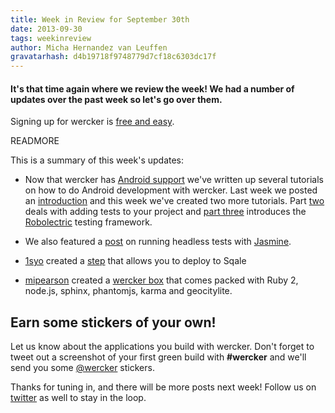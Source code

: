 ```yaml
---
title: Week in Review for September 30th
date: 2013-09-30
tags: weekinreview
author: Micha Hernandez van Leuffen
gravatarhash: d4b19718f9748779d7cf18c6303dc17f
---
```


<h4 class="subheader">
It's that time again where we review the week! We had a number of updates over the past week so let's go over them.
</h4>

Signing up for wercker is [free and easy](https://app.wercker.com/users/new/).

READMORE

This is a summary of this week's updates:

* Now that wercker has [Android support](http://wercker.com/android/) we've written up several tutorials on how to do
Android development with wercker. Last week we posted an [introduction](http://blog.wercker.com/2013/09/19/Gettingstarted-with-android-part-1.html) 
and this week we've created two more tutorials. Part [two](http://blog.wercker.com/2013/09/24/Gettingstarted-with-android-part-2.html)
deals with adding tests to your project and [part three](http://blog.wercker.com/2013/09/27/Gettingstarted-with-android-part-3.html)
introduces the [Robolectric](http://pivotal.github.io/robolectric/) testing framework.

* We also featured a [post](http://blog.wercker.com/2013/09/27/Running-Jasmine-tests-headless.html) on running headless tests with [Jasmine](http://pivotal.github.io/jasmine/).

* [1syo](https://app.wercker.com/#1syo) created a [step](https://app.wercker.com/#applications/52458be6c4b717064b0081c5/tab/details) that allows you to deploy to Sqale

* [mipearson](https://app.wercker.com/#mipearson) created a [wercker box](https://app.wercker.com/#applications/5244cc48c4b717064b0046ab/tab/details) that comes packed with
Ruby 2, node.js, sphinx, phantomjs, karma and geocitylite.

## Earn some stickers of your own!

Let us know about the applications you build with wercker. Don't forget to tweet out a screenshot of your first green build with **#wercker** and we'll send you some [@wercker](http://twitter.com/wercker) stickers.

Thanks for tuning in, and there will be more posts next week! Follow us on [twitter](http://twitter.com/wercker) as well to stay in the loop.

